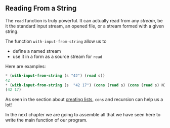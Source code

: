 ## Reading From a String

The `read` function is truly powerful. It can actually read from any _stream_, be it the standard input stream, an opened file, or a stream formed with a given string.

The function `with-input-from-string` allow us to 
- define a named stream
- use it in a form as a source stream for `read`

Here are examples:
```lisp
* (with-input-from-string (s "42") (read s))
42
* (with-input-from-string (s  "42 17") (cons (read s) (cons (read s) NIL)))
(42 17)
```

As seen in the section about [creating lists](./creating-lists.md), `cons` and recursion can help us a lot!

In the next chapter we are going to assemble all that we have seen here to write the main function of our program.

